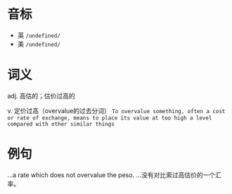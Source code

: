 # 音标

- 英 `/undefined/`
- 美 `/undefined/`

# 词义

adj. 高估的；估价过高的


v. 定价过高（overvalue的过去分词）
`To overvalue something, often a cost or rate of exchange, means to place its value at too high a level compared with other similar things`

# 例句

...a rate which does not overvalue the peso.
...没有对比索过高估价的一个汇率。


